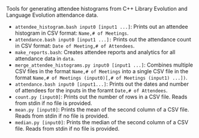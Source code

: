 Tools for generating attendee histograms from C++ Library Evolution and
Language Evolution attendance data.

* `attendee_histogram.bash input0 [input1 ...]`: Prints out an attendee
  histogram in CSV format: `Name,# of Meetings`.
* `attendance.bash input0 [input1 ...]:` Prints out the attendance count
  in CSV format: `Date of Meeting,# of Attendees`.
* `make_reports.bash`: Creates attendee reports and analytics for all
  attendance data in `data`.
* `merge_attendee_histograms.py input0 [input1 ...]`: Combines multiple
  CSV files in the format `Name,# of Meetings` into a single CSV file in the
  format `Name,# of Meetings (input0)[,# of Meetings (input1) ...])`.
* `attendance.bash input0 [input1...]`: Prints out the dates and number
  of attendees for the inputs in the foramt `Date,# of Attendees`.
* `count.py [input0]`: Prints out the number of rows in a CSV file.
  Reads from stdin if no file is provided.
* `mean.py [input0]`: Prints the mean of the second column of a CSV file.
  Reads from stdin if no file is provided.
* `median.py [input0]`: Prints the median of the second column of a CSV file.
  Reads from stdin if no file is provided.
